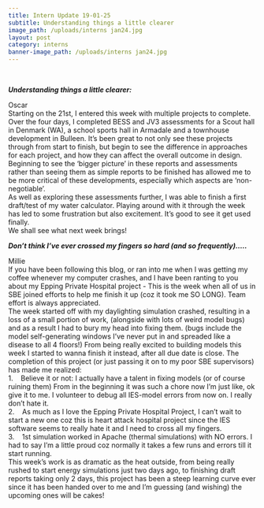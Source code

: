 ```yaml
---
title: Intern Update 19-01-25
subtitle: Understanding things a little clearer
image_path: /uploads/interns jan24.jpg
layout: post
category: interns
banner-image_path: /uploads/interns jan24.jpg
---
```


&nbsp;

***Understanding things a little clearer:***

Oscar<br>Starting on the 21st, I entered this week with multiple projects to complete. Over the four days, I completed BESS and JV3 assessments for a Scout hall in Denmark (WA), a school sports hall in Armadale and a townhouse development in Bulleen. It’s been great to not only see these projects through from start to finish, but begin to see the difference in approaches for each project, and how they can affect the overall outcome in design. Beginning to see the ‘bigger picture’ in these reports and assessments rather than seeing them as simple reports to be finished has allowed me to be more critical of these developments, especially which aspects are ‘non-negotiable’.&nbsp;<br>As well as exploring these assessments further, I was able to finish a first draft/test of my water calculator. Playing around with it through the week has led to some frustration but also excitement. It’s good to see it get used finally.&nbsp;<br>We shall see what next week brings!

***Don’t think I’ve ever crossed my fingers so hard (and so frequently)…..***

Millie&nbsp;<br>If you have been following this blog, or ran into me when I was getting my coffee whenever my computer crashes, and I have been ranting to you about my Epping Private Hospital project - This is the week when all of us in SBE joined efforts to help me finish it up (coz it took me SO LONG). Team effort is always appreciated.&nbsp;<br>The week started off with my daylighting simulation crashed, resulting in a loss of a small portion of work, (alongside with lots of weird model bugs) and as a result I had to bury my head into fixing them. (bugs include the model self-generating windows I’ve never put in and spreaded like a disease to all 4 floors!) From being really excited to building models this week I started to wanna finish it instead, after all due date is close. The completion of this project (or just passing it on to my poor SBE supervisors) has made me realized:<br>1. &nbsp; &nbsp;Believe it or not: I actually have a talent in fixing models (or of course ruining them) From in the beginning it was such a chore now I’m just like, ok give it to me. I volunteer to debug all IES-model errors from now on. I really don’t hate it.&nbsp;<br>2. &nbsp; &nbsp;As much as I love the Epping Private Hospital Project, I can’t wait to start a new one coz this is heart attack hospital project since the IES software seems to really hate it and I need to cross all my fingers.<br>3. &nbsp; &nbsp;1st simulation worked in Apache (thermal simulations) with NO errors. I had to say I’m a little proud coz normally it takes a few runs and errors till it start running.&nbsp;<br>This week’s work is as dramatic as the heat outside, from being really rushed to start energy simulations just two days ago, to finishing draft reports taking only 2 days, this project has been a steep learning curve ever since it has been handed over to me and I’m guessing (and wishing) the upcoming ones will be cakes!<br>&nbsp;